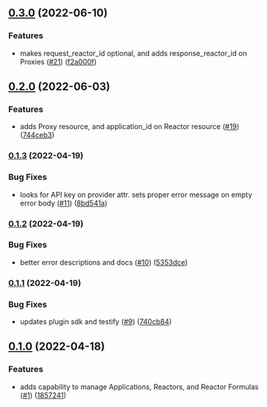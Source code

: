 ## [0.3.0](https://github.com/Basis-Theory/terraform-provider-basistheory/compare/v0.2.0...v0.3.0) (2022-06-10)


### Features

* makes request_reactor_id optional, and adds response_reactor_id on Proxies ([#21](https://github.com/Basis-Theory/terraform-provider-basistheory/issues/21)) ([f2a000f](https://github.com/Basis-Theory/terraform-provider-basistheory/commit/f2a000fce0c26868d21ddd0f9469ad0459690e66))


## [0.2.0](https://github.com/Basis-Theory/terraform-provider-basistheory/compare/v0.1.3...v0.2.0) (2022-06-03)


### Features

* adds Proxy resource, and application_id on Reactor resource ([#19](https://github.com/Basis-Theory/terraform-provider-basistheory/issues/19)) ([744ceb3](https://github.com/Basis-Theory/terraform-provider-basistheory/commit/744ceb38472e83d54b6cdfc3acb6e5e0753e736f))


### [0.1.3](https://github.com/Basis-Theory/terraform-provider-basistheory/compare/v0.1.2...v0.1.3) (2022-04-19)


### Bug Fixes

* looks for API key on provider attr. sets proper error message on empty error body ([#11](https://github.com/Basis-Theory/terraform-provider-basistheory/issues/11)) ([8bd541a](https://github.com/Basis-Theory/terraform-provider-basistheory/commit/8bd541a0e848858272ca33d919cec004f3d00c46))


### [0.1.2](https://github.com/Basis-Theory/terraform-provider-basistheory/compare/v0.1.1...v0.1.2) (2022-04-19)


### Bug Fixes

* better error descriptions and docs ([#10](https://github.com/Basis-Theory/terraform-provider-basistheory/issues/10)) ([5353dce](https://github.com/Basis-Theory/terraform-provider-basistheory/commit/5353dce22bbde7f2a44279a5a620fe2893fa5f2d))


### [0.1.1](https://github.com/Basis-Theory/terraform-provider-basistheory/compare/v0.1.0...v0.1.1) (2022-04-19)


### Bug Fixes

* updates plugin sdk and testify ([#9](https://github.com/Basis-Theory/terraform-provider-basistheory/issues/9)) ([740cb84](https://github.com/Basis-Theory/terraform-provider-basistheory/commit/740cb842d1feac7f82f1de0a7982bc4e785cac2e))


## [0.1.0](https://github.com/Basis-Theory/terraform-provider-basistheory/compare/v0.0.0...v0.1.0) (2022-04-18)


### Features

* adds capability to manage Applications, Reactors, and Reactor Formulas ([#1](https://github.com/Basis-Theory/terraform-provider-basistheory/issues/1)) ([1857241](https://github.com/Basis-Theory/terraform-provider-basistheory/commit/185724144339aba106ed206ec2ebe0df61953137))


